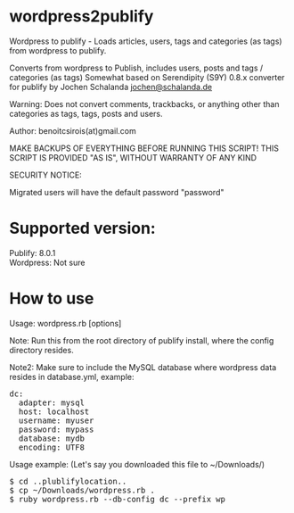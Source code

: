 wordpress2publify
=================

Wordpress to publify - Loads articles, users, tags and categories (as tags)
from wordpress to publify.

Converts from wordpress to Publish, includes users, posts and tags /
categories (as tags) Somewhat based on  Serendipity (S9Y) 0.8.x converter
for publify by Jochen Schalanda <jochen@schalanda.de>

Warning: Does not convert comments, trackbacks, or anything other than
categories as tags, tags, posts and users.

Author: benoitcsirois(at)gmail.com

MAKE BACKUPS OF EVERYTHING BEFORE RUNNING THIS SCRIPT! THIS SCRIPT IS
PROVIDED "AS IS", WITHOUT WARRANTY OF ANY KIND

SECURITY NOTICE:

Migrated users will have the default password "password"


Supported version:
==================

Publify: 8.0.1  
Wordpress: Not sure  


How to use
==========

Usage: wordpress.rb [options]

Note: Run this from the root directory of publify install, where the config
directory resides.

Note2: Make sure to include the MySQL database where wordpress data resides
in database.yml, example:

<pre>
dc:  
  adapter: mysql
  host: localhost
  username: myuser
  password: mypass
  database: mydb
  encoding: UTF8
</pre>

Usage example: (Let's say you downloaded this file to ~/Downloads/)

<pre>
$ cd ..plublifylocation..  
$ cp ~/Downloads/wordpress.rb .  
$ ruby wordpress.rb --db-config dc --prefix wp_
</pre>